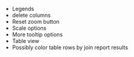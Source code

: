 * Legends
* delete columns
* Reset zoom button
* Scale options
* More tooltip options
* Table view
* Possibly color table rows by join report results